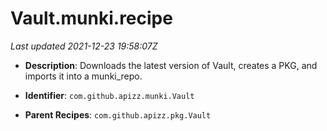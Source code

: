 # Vault.munki.recipe

_Last updated 2021-12-23 19:58:07Z_

- **Description**: Downloads the latest version of Vault, creates a PKG, and imports it into a munki_repo.

- **Identifier**: `com.github.apizz.munki.Vault`

- **Parent Recipes**: `com.github.apizz.pkg.Vault`
